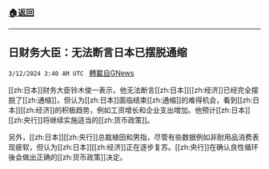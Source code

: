 ###  [:house:返回](README.md)
---


## 日财务大臣：无法断言日本已摆脱通缩
`3/12/2024 3:40 AM UTC ` [轉載自GNews](https://gnews.org/articles/2386100)

[[zh:日本]]财务大臣铃木俊一表示，他无法断言[[zh:日本]][[zh:经济]]已经完全摆脱了[[zh:通缩]]，但认为[[zh:日本]]面临结束[[zh:通缩]]的难得机会，看到[[zh:日本]][[zh:经济]]的积极趋势，例如工资增长和企业支出增加。他预计[[zh:日本]][[zh:央行]]将继续实施适当的[[zh:货币政策]]。

另外，[[zh:日本]][[zh:央行]]总裁植田和男指，尽管有些数据例如非耐用品消费表现疲软，但认为[[zh:日本]][[zh:经济]]正在逐步复苏。[[zh:央行]]在确认良性循环後会做出正确的[[zh:货币政策]]决定。

